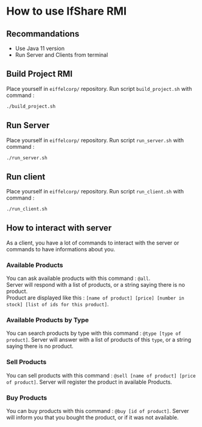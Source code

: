 # How to use IfShare RMI

## Recommandations
- Use Java 11 version
- Run Server and Clients from terminal

## Build Project RMI
Place yourself in `eiffelcorp/` repository.
Run script `build_project.sh` with command :  
```sh
./build_project.sh
```

## Run Server
Place yourself in `eiffelcorp/` repository.
Run script `run_server.sh` with command :  
```sh
./run_server.sh
```

## Run client
Place yourself in `eiffelcorp/` repository.
Run script `run_client.sh` with command :  
```sh
./run_client.sh
```

## How to interact with server
As a client, you have a lot of commands to interact with the server or commands to have informations about you.  

### Available Products
You can ask available products with this command : `@all`.  
Server will respond with a list of products, or a string saying there is no product.  
Product are displayed like this : `[name of product] [price] [number in stock] [list of ids for this product]`.

### Available Products by Type
You can search products by type with this command : `@type [type of product]`.
Server will answer with a list of products of this `type`, or a string saying there is no product.  

### Sell Products
You can sell products with this command : `@sell [name of product] [price of product]`.
Server will register the product in available Products.

### Buy Products
You can buy products with this command : `@buy [id of product]`.
Server will inform you that you bought the product, or if it was not available.
